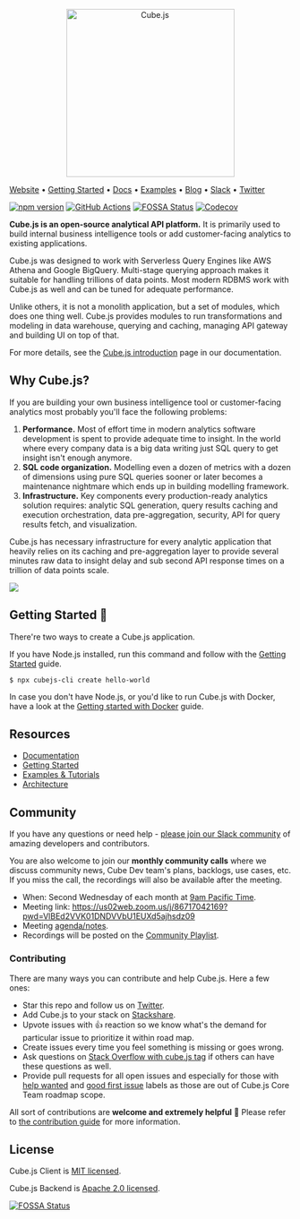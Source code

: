 <p align="center"><a href="https://cube.dev"><img src="https://i.imgur.com/zYHXm4o.png" alt="Cube.js" width="300px"></a></p>

[Website](https://cube.dev) • [Getting Started](https://cube.dev/docs/getting-started) • [Docs](https://cube.dev/docs) • [Examples](https://cube.dev/docs/examples) • [Blog](https://cube.dev/blog) • [Slack](https://slack.cube.dev) • [Twitter](https://twitter.com/thecubejs)

[![npm version](https://badge.fury.io/js/%40cubejs-backend%2Fserver.svg)](https://badge.fury.io/js/%40cubejs-backend%2Fserver)
[![GitHub Actions](https://github.com/cube-js/cube.js/workflows/Build/badge.svg)](https://github.com/cube-js/cube.js/actions?query=workflow%3ABuild+branch%3Amaster)
[![FOSSA Status](https://app.fossa.io/api/projects/git%2Bgithub.com%2Fcube-js%2Fcube.js.svg?type=shield)](https://app.fossa.io/projects/git%2Bgithub.com%2Fcube-js%2Fcube.js?ref=badge_shield)
[![Codecov](https://codecov.io/gh/cube-js/cube.js/branch/master/graph/badge.svg)](https://codecov.io/gh/cube-js/cube.js)

__Cube.js is an open-source analytical API platform.__ It is primarily used to build internal business intelligence tools or add customer-facing analytics to existing applications.

Cube.js was designed to work with Serverless Query Engines like AWS Athena and Google BigQuery. Multi-stage querying approach makes it suitable for handling trillions of data points. Most modern RDBMS work with Cube.js as well and can be tuned for adequate performance.

Unlike others, it is not a monolith application, but a set of modules, which does one thing well. Cube.js provides modules to run transformations and modeling in data warehouse, querying and caching, managing API gateway and building UI on top of that.

For more details, see the [Cube.js introduction](https://cube.dev/docs/cubejs-introduction) page in our documentation.

## Why Cube.js?

If you are building your own business intelligence tool or customer-facing analytics most probably you'll face the following problems:

1. __Performance.__ Most of effort time in modern analytics software development is spent to provide adequate time to insight. In the world where every company data is a big data writing just SQL query to get insight isn't enough anymore.
2. __SQL code organization.__ Modelling even a dozen of metrics with a dozen of dimensions using pure SQL queries sooner or later becomes a maintenance nightmare which ends up in building modelling framework.
3. __Infrastructure.__ Key components every production-ready analytics solution requires: analytic SQL generation, query results caching and execution orchestration, data pre-aggregation, security, API for query results fetch, and visualization.

Cube.js has necessary infrastructure for every analytic application that heavily relies on its caching and pre-aggregation layer to provide several minutes raw data to insight delay and sub second API response times on a trillion of data points scale.

![](https://raw.githubusercontent.com/statsbotco/cube.js/master/docs/old-was-vs-cubejs-way.png)

## Getting Started 🚀

There're two ways to create a Cube.js application.

If you have Node.js installed, run this command and follow with the [Getting Started](https://cube.dev/docs/getting-started) guide.

```
$ npx cubejs-cli create hello-world
```

In case you don't have Node.js, or you'd like to run Cube.js with Docker, have a look at the [Getting started with Docker](https://cube.dev/docs/getting-started-docker) guide.

## Resources

- [Documentation](https://cube.dev/docs)
- [Getting Started](https://cube.dev/docs/getting-started)
- [Examples & Tutorials](https://cube.dev/docs/examples)
- [Architecture](https://cube.dev/docs/cubejs-introduction#architecture)

## Community

If you have any questions or need help - [please join our Slack community](https://slack.cube.dev) of amazing developers and contributors.

You are also welcome to join our **monthly community calls** where we discuss community news, Cube Dev team's plans, backlogs, use cases, etc. If you miss the call, the recordings will also be available after the meeting.
* When: Second Wednesday of each month at [9am Pacific Time](https://www.thetimezoneconverter.com/?t=09:00&tz=PT%20%28Pacific%20Time%29).
* Meeting link: https://us02web.zoom.us/j/86717042169?pwd=VlBEd2VVK01DNDVVbU1EUXd5ajhsdz09
* Meeting [agenda/notes](https://www.notion.so/Notes-from-monthly-community-meetings-f394e5c131cb4bd1bc64ed850b0186d8).
* Recordings will be posted on the [Community Playlist](https://www.youtube.com/playlist?list=PLtdXl_QTQjpb1dHZCM09qKTsgvgqjSvc9 ).

### Contributing

There are many ways you can contribute and help Cube.js. Here a few ones:

* Star this repo and follow us on [Twitter](https://twitter.com/thecubejs).
* Add Cube.js to your stack on [Stackshare](https://stackshare.io/cube-js).
* Upvote issues with 👍 reaction so we know what's the demand for particular issue to prioritize it within road map.
* Create issues every time you feel something is missing or goes wrong.
* Ask questions on [Stack Overflow with cube.js tag](https://stackoverflow.com/questions/tagged/cube.js) if others can have these questions as well.
* Provide pull requests for all open issues and especially for those with [help wanted](https://github.com/cube-js/cube.js/issues?q=is%3Aissue+is%3Aopen+label%3A"help+wanted") and [good first issue](https://github.com/cube-js/cube.js/issues?q=is%3Aissue+is%3Aopen+label%3A"good+first+issue") labels as those are out of Cube.js Core Team roadmap scope.

All sort of contributions are **welcome and extremely helpful** 🙌 Please refer to [the contribution guide](https://github.com/cube-js/cube.js/blob/master/CONTRIBUTING.md) for more information.

## License

Cube.js Client is [MIT licensed](./packages/cubejs-client-core/LICENSE).

Cube.js Backend is [Apache 2.0 licensed](./packages/cubejs-server/LICENSE).


[![FOSSA Status](https://app.fossa.io/api/projects/git%2Bgithub.com%2Fcube-js%2Fcube.js.svg?type=large)](https://app.fossa.io/projects/git%2Bgithub.com%2Fcube-js%2Fcube.js?ref=badge_large)
